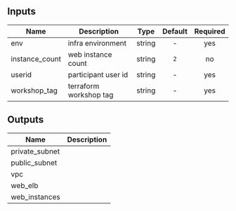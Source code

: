 
## Inputs

| Name | Description | Type | Default | Required |
|------|-------------|:----:|:-----:|:-----:|
| env | infra environment | string | - | yes |
| instance_count | web instance count | string | `2` | no |
| userid | participant user id | string | - | yes |
| workshop_tag | terraform workshop tag | string | - | yes |

## Outputs

| Name | Description |
|------|-------------|
| private_subnet |  |
| public_subnet |  |
| vpc |  |
| web_elb |  |
| web_instances |  |


